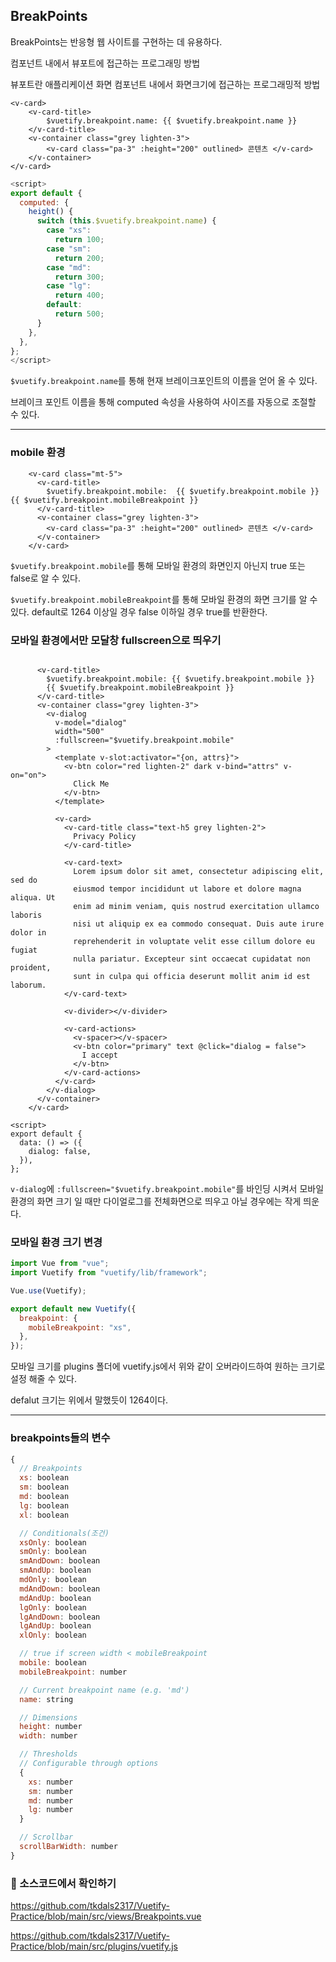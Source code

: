 ## BreakPoints

BreakPoints는 반응형 웹 사이트를 구현하는 데 유용하다.

컴포넌트 내에서 뷰포트에 접근하는 프로그래밍 방법

뷰포트란 애플리케이션 화면 컴포넌트 내에서 화면크기에 접근하는 프로그래밍적 방법

```vue
<v-card>
    <v-card-title>
        $vuetify.breakpoint.name: {{ $vuetify.breakpoint.name }}
    </v-card-title>
    <v-container class="grey lighten-3">
        <v-card class="pa-3" :height="200" outlined> 콘텐츠 </v-card>
    </v-container>
</v-card>
```

```javascript
<script>
export default {
  computed: {
    height() {
      switch (this.$vuetify.breakpoint.name) {
        case "xs":
          return 100;
        case "sm":
          return 200;
        case "md":
          return 300;
        case "lg":
          return 400;
        default:
          return 500;
      }
    },
  },
};
</script>
```

`$vuetify.breakpoint.name`를 통해 현재 브레이크포인트의 이름을 얻어 올 수 있다.

브레이크 포인트 이름을 통해 computed 속성을 사용하여 사이즈를 자동으로 조절할 수 있다.

---

### mobile 환경

```Vue
    <v-card class="mt-5">
      <v-card-title>
        $vuetify.breakpoint.mobile:  {{ $vuetify.breakpoint.mobile }} {{ $vuetify.breakpoint.mobileBreakpoint }}
      </v-card-title>
      <v-container class="grey lighten-3">
        <v-card class="pa-3" :height="200" outlined> 콘텐츠 </v-card>
      </v-container>
    </v-card>
```

`$vuetify.breakpoint.mobile`를 통해 모바일 환경의 화면인지 아닌지 true 또는 false로 알 수 있다.

`$vuetify.breakpoint.mobileBreakpoint`를 통해 모바일 환경의 화면 크기를 알 수 있다. default로 1264 이상일 경우 false 이하일 경우 true를  반환한다.

### 모바일 환경에서만 모달창 fullscreen으로 띄우기

```Vue

      <v-card-title>
        $vuetify.breakpoint.mobile: {{ $vuetify.breakpoint.mobile }}
        {{ $vuetify.breakpoint.mobileBreakpoint }}
      </v-card-title>
      <v-container class="grey lighten-3">
        <v-dialog
          v-model="dialog"
          width="500"
          :fullscreen="$vuetify.breakpoint.mobile"
        >
          <template v-slot:activator="{on, attrs}">
            <v-btn color="red lighten-2" dark v-bind="attrs" v-on="on">
              Click Me
            </v-btn>
          </template>

          <v-card>
            <v-card-title class="text-h5 grey lighten-2">
              Privacy Policy
            </v-card-title>

            <v-card-text>
              Lorem ipsum dolor sit amet, consectetur adipiscing elit, sed do
              eiusmod tempor incididunt ut labore et dolore magna aliqua. Ut
              enim ad minim veniam, quis nostrud exercitation ullamco laboris
              nisi ut aliquip ex ea commodo consequat. Duis aute irure dolor in
              reprehenderit in voluptate velit esse cillum dolore eu fugiat
              nulla pariatur. Excepteur sint occaecat cupidatat non proident,
              sunt in culpa qui officia deserunt mollit anim id est laborum.
            </v-card-text>

            <v-divider></v-divider>

            <v-card-actions>
              <v-spacer></v-spacer>
              <v-btn color="primary" text @click="dialog = false">
                I accept
              </v-btn>
            </v-card-actions>
          </v-card>
        </v-dialog>
      </v-container>
    </v-card>
```

```Vue
<script>
export default {
  data: () => ({
    dialog: false,
  }),
};
```

`v-dialog`에 `:fullscreen="$vuetify.breakpoint.mobile"`를  바인딩 시켜서 모바일 환경의 화면 크기 일 때만 다이얼로그를 전체화면으로 띄우고 아닐 경우에는 작게 띄운다.



### 모바일 환경 크기 변경

```js
import Vue from "vue";
import Vuetify from "vuetify/lib/framework";

Vue.use(Vuetify);

export default new Vuetify({
  breakpoint: {
    mobileBreakpoint: "xs",
  },
});

```

모바일 크기를 plugins 폴더에 vuetify.js에서 위와 같이 오버라이드하여 원하는 크기로 설정 해줄 수 있다.

defalut 크기는 위에서 말했듯이 1264이다.

---

### breakpoints들의 변수

```js
{
  // Breakpoints
  xs: boolean
  sm: boolean
  md: boolean
  lg: boolean
  xl: boolean

  // Conditionals(조건)
  xsOnly: boolean 
  smOnly: boolean
  smAndDown: boolean
  smAndUp: boolean
  mdOnly: boolean
  mdAndDown: boolean
  mdAndUp: boolean
  lgOnly: boolean
  lgAndDown: boolean
  lgAndUp: boolean
  xlOnly: boolean

  // true if screen width < mobileBreakpoint
  mobile: boolean
  mobileBreakpoint: number

  // Current breakpoint name (e.g. 'md')
  name: string

  // Dimensions
  height: number
  width: number

  // Thresholds
  // Configurable through options
  {
    xs: number
    sm: number
    md: number
    lg: number
  }

  // Scrollbar
  scrollBarWidth: number
}
```



### 🧲 소스코드에서 확인하기    

https://github.com/tkdals2317/Vuetify-Practice/blob/main/src/views/Breakpoints.vue

https://github.com/tkdals2317/Vuetify-Practice/blob/main/src/plugins/vuetify.js
